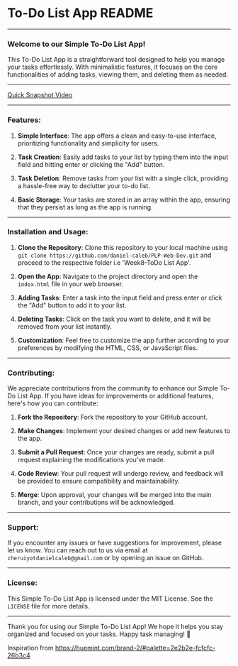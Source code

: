 # To-Do List App README

---

### Welcome to our Simple To-Do List App!

This To-Do List App is a straightforward tool designed to help you manage your tasks effortlessly. With minimalistic features, it focuses on the core functionalities of adding tasks, viewing them, and deleting them as needed.

---

[Quick Snapshot Video](images/Recording%20ToDoList%20App.mp4)

---

### Features:

1. **Simple Interface**: The app offers a clean and easy-to-use interface, prioritizing functionality and simplicity for users.

2. **Task Creation**: Easily add tasks to your list by typing them into the input field and hitting enter or clicking the "Add" button.

3. **Task Deletion**: Remove tasks from your list with a single click, providing a hassle-free way to declutter your to-do list.

4. **Basic Storage**: Your tasks are stored in an array within the app, ensuring that they persist as long as the app is running.

---

### Installation and Usage:

1. **Clone the Repository**: Clone this repository to your local machine using `git clone https://github.com/daniel-caleb/PLP-Web-Dev.git` and proceed to the respective folder i.e 'Week8-ToDo List App'.

2. **Open the App**: Navigate to the project directory and open the `index.html` file in your web browser.

3. **Adding Tasks**: Enter a task into the input field and press enter or click the "Add" button to add it to your list.

4. **Deleting Tasks**: Click on the task you want to delete, and it will be removed from your list instantly.

5. **Customization**: Feel free to customize the app further according to your preferences by modifying the HTML, CSS, or JavaScript files.

---

### Contributing:

We appreciate contributions from the community to enhance our Simple To-Do List App. If you have ideas for improvements or additional features, here's how you can contribute:

1. **Fork the Repository**: Fork the repository to your GitHub account.

2. **Make Changes**: Implement your desired changes or add new features to the app.

3. **Submit a Pull Request**: Once your changes are ready, submit a pull request explaining the modifications you've made.

4. **Code Review**: Your pull request will undergo review, and feedback will be provided to ensure compatibility and maintainability.

5. **Merge**: Upon approval, your changes will be merged into the main branch, and your contributions will be acknowledged.

---

### Support:

If you encounter any issues or have suggestions for improvement, please let us know. You can reach out to us via email at `cheruiyotdanielcaleb@gmail.com` or by opening an issue on GitHub.

---

### License:

This Simple To-Do List App is licensed under the MIT License. See the `LICENSE` file for more details.

---

Thank you for using our Simple To-Do List App! We hope it helps you stay organized and focused on your tasks. Happy task managing! 📝

Inspiration from https://huemint.com/brand-2/#palette=2e2b2e-fcfcfc-26b3c4
